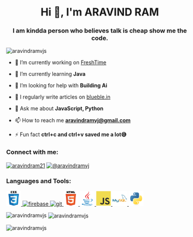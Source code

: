<h1 align="center">Hi 👋, I'm ARAVIND RAM</h1>
<h3 align="center">I am kindda person who believes talk is cheap show me the code.</h3>

<p align="left"> <img src="https://komarev.com/ghpvc/?username=aravindramvjs&label=Profile%20views&color=0e75b6&style=flat" alt="aravindramvjs" /> </p>

- 🔭 I’m currently working on [FreshTime](freshtime.netlify.com)

- 🌱 I’m currently learning **Java**

- 🤝 I’m looking for help with **Building Ai**

- 📝 I regularly write articles on [blueble.in](blueble.in)

- 💬 Ask me about **JavaScript, Python**

- 📫 How to reach me **aravindramvj@gmail.com**

- ⚡ Fun fact **ctrl+c and ctrl+v saved me a lot😅**

<h3 align="left">Connect with me:</h3>
<p align="left">
<a href="https://linkedin.com/in/aravindram21" target="blank"><img align="center" src="https://raw.githubusercontent.com/rahuldkjain/github-profile-readme-generator/master/src/images/icons/Social/linked-in-alt.svg" alt="aravindram21" height="30" width="40" /></a>
<a href="https://www.hackerrank.com/@aravindramvj" target="blank"><img align="center" src="https://raw.githubusercontent.com/rahuldkjain/github-profile-readme-generator/master/src/images/icons/Social/hackerrank.svg" alt="@aravindramvj" height="30" width="40" /></a>
</p>

<h3 align="left">Languages and Tools:</h3>
<p align="left"> <a href="https://www.w3schools.com/css/" target="_blank" rel="noreferrer"> <img src="https://raw.githubusercontent.com/devicons/devicon/master/icons/css3/css3-original-wordmark.svg" alt="css3" width="40" height="40"/> </a> <a href="https://firebase.google.com/" target="_blank" rel="noreferrer"> <img src="https://www.vectorlogo.zone/logos/firebase/firebase-icon.svg" alt="firebase" width="40" height="40"/> </a> <a href="https://git-scm.com/" target="_blank" rel="noreferrer"> <img src="https://www.vectorlogo.zone/logos/git-scm/git-scm-icon.svg" alt="git" width="40" height="40"/> </a> <a href="https://www.w3.org/html/" target="_blank" rel="noreferrer"> <img src="https://raw.githubusercontent.com/devicons/devicon/master/icons/html5/html5-original-wordmark.svg" alt="html5" width="40" height="40"/> </a> <a href="https://www.java.com" target="_blank" rel="noreferrer"> <img src="https://raw.githubusercontent.com/devicons/devicon/master/icons/java/java-original.svg" alt="java" width="40" height="40"/> </a> <a href="https://developer.mozilla.org/en-US/docs/Web/JavaScript" target="_blank" rel="noreferrer"> <img src="https://raw.githubusercontent.com/devicons/devicon/master/icons/javascript/javascript-original.svg" alt="javascript" width="40" height="40"/> </a> <a href="https://www.mysql.com/" target="_blank" rel="noreferrer"> <img src="https://raw.githubusercontent.com/devicons/devicon/master/icons/mysql/mysql-original-wordmark.svg" alt="mysql" width="40" height="40"/> </a> <a href="https://www.python.org" target="_blank" rel="noreferrer"> <img src="https://raw.githubusercontent.com/devicons/devicon/master/icons/python/python-original.svg" alt="python" width="40" height="40"/> </a> </p>

<p><img align="left" src="https://github-readme-stats.vercel.app/api/top-langs?username=aravindramvjs&show_icons=true&locale=en&layout=compact" alt="aravindramvjs" /></p>

<p>&nbsp;<img align="center" src="https://github-readme-stats.vercel.app/api?username=aravindramvjs&show_icons=true&locale=en" alt="aravindramvjs" /></p>

<p><img align="center" src="https://github-readme-streak-stats.herokuapp.com/?user=aravindramvjs&" alt="aravindramvjs" /></p>
